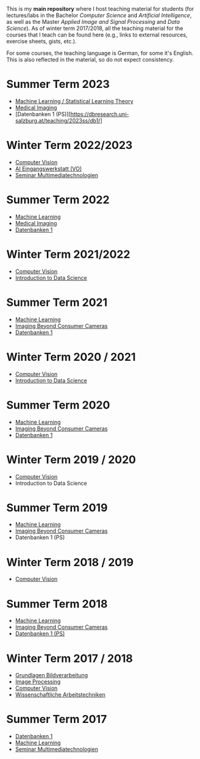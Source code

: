 This is my **main repository** where I host teaching material for students (for lectures/labs in the Bachelor *Computer Science* and *Artificial Intelligence*, as well as the Master *Applied Image and Signal Processing* and *Data Science*). 
As of winter term 2017/2018, all the teaching material for the courses that I teach can be found here (e.g., links to external resources, exercise sheets, gists, etc.).

For some courses, the teaching language is German, for some it's English. This is also reflected in the material, so do not expect consistency.

# Summer Term 2023

- [Machine Learning / Statistical Learning Theory](SS23/ML)
- [Medical Imaging](SS23/MI)
- [Datenbanken 1 (PS)][https://dbresearch.uni-salzburg.at/teaching/2023ss/db1/]

# Winter Term 2022/2023

- [Computer Vision](WS2223/CV)
- [AI Eingangswerkstatt (VO)](WS2223/AI/VO)
- [Seminar Multimediatechnologien](WS2223/SEMT/)

# Summer Term 2022

- [Machine Learning](SS22/ML)
- [Medical Imaging](SS22/MI)
- [Datenbanken 1](https://dbresearch.uni-salzburg.at/teaching/2022ss/db1/)

# Winter Term 2021/2022

- [Computer Vision](WS2122/CV)
- [Introduction to Data Science](WS2122/DSI)

# Summer Term 2021

- [Machine Learning](SS21/ML)
- [Imaging Beyond Consumer Cameras](SS21/IBCC)
- [Datenbanken 1](https://dbresearch.uni-salzburg.at/teaching/2021ss/db1/)

# Winter Term 2020 / 2021

- [Computer Vision](WS2021/CV)
- [Introduction to Data Science](WS2021/DSI)

# Summer Term 2020

- [Machine Learning](SS20/ML)
- [Imaging Beyond Consumer Cameras](SS20/IBCC)
- [Datenbanken 1](https://dbresearch.uni-salzburg.at/teaching/2020ss/db1/)


# Winter Term 2019 / 2020

- [Computer Vision](WS1920/CV)
- Introduction to Data Science

# Summer Term 2019

- [Machine Learning](SS19/ML)
- [Imaging Beyond Consumer Cameras](SS19/IBCC)
- Datenbanken 1 (PS)

# Winter Term 2018 / 2019

- [Computer Vision](WS1819/CV)

# Summer Term 2018

- [Machine Learning](SS18/ML)
- [Imaging Beyond Consumer Cameras](SS18/IBCC)
- [Datenbanken 1 (PS)](SS18/DB1)

# Winter Term 2017 / 2018

- [Grundlagen Bildverarbeitung](WS1718/IP)
- [Image Processing](WS1718/IP/)
- [Computer Vision](WS1718/CV/)
- [Wissenschaftliche Arbeitstechniken](WS1718/WAP/)

# Summer Term 2017

- [Datenbanken 1](https://dbresearch.uni-salzburg.at/teaching/2017ss/db1/)
- [Machine Learning](SS17/ML)
- [Seminar Multimediatechnologien](https://www.cosy.sbg.ac.at/~uhl/sesc.html)
